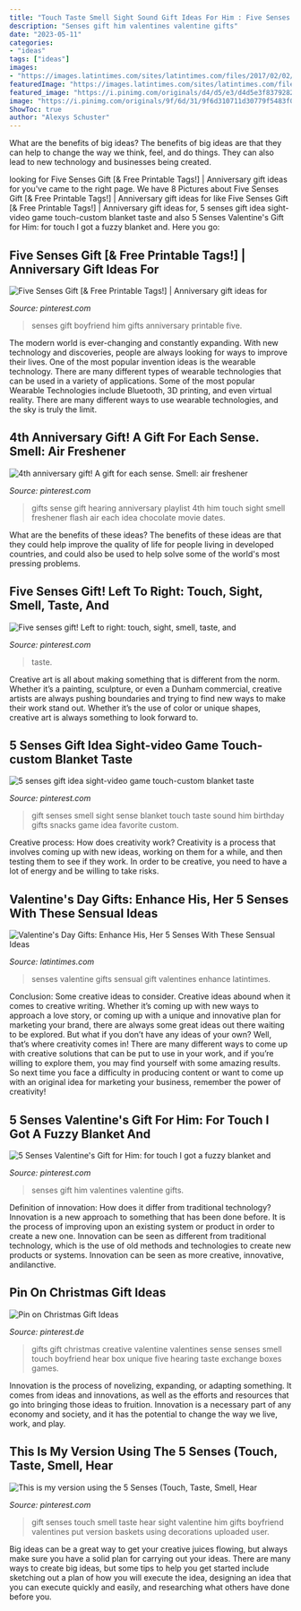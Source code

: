 ```yaml
---
title: "Touch Taste Smell Sight Sound Gift Ideas For Him : Five Senses Gift! Left To Right: Touch, Sight, Smell, Taste, And"
description: "Senses gift him valentines valentine gifts"
date: "2023-05-11"
categories:
- "ideas"
tags: ["ideas"]
images:
- "https://images.latintimes.com/sites/latintimes.com/files/2017/02/02/v-day.png"
featuredImage: "https://images.latintimes.com/sites/latintimes.com/files/2017/02/02/v-day.png"
featured_image: "https://i.pinimg.com/originals/d4/d5/e3/d4d5e3f83792823411083309815833b4.jpg"
image: "https://i.pinimg.com/originals/9f/6d/31/9f6d310711d30779f5483f01c7c40a0c.jpg"
ShowToc: true
author: "Alexys Schuster"
---
```



What are the benefits of big ideas?
The benefits of big ideas are that they can help to change the way we think, feel, and do things. They can also lead to new technology and businesses being created.

	

		
looking for Five Senses Gift [&amp; Free Printable Tags!] | Anniversary gift ideas for you've came to the right page. We have 8 Pictures about Five Senses Gift [&amp; Free Printable Tags!] | Anniversary gift ideas for like Five Senses Gift [&amp; Free Printable Tags!] | Anniversary gift ideas for, 5 senses gift idea sight-video game touch-custom blanket taste and also 5 Senses Valentine&#039;s Gift for Him: for touch I got a fuzzy blanket and. Here you go:
		
    
## Five Senses Gift [&amp; Free Printable Tags!] | Anniversary Gift Ideas For

<img loading=lazy src="https://i.pinimg.com/736x/cb/22/39/cb2239ef358ffa7348cd66fe4b1a849f.jpg" onerror="this.onerror=null;this.src='https://tse4.mm.bing.net/th?id=OIP.hWZsLPRSSE0st-7OkHRvxAHaSh&amp;pid=15.1';" alt="Five Senses Gift [&amp; Free Printable Tags!] | Anniversary gift ideas for">

_Source: pinterest.com_

>senses gift boyfriend him gifts anniversary printable five. 

	

The modern world is ever-changing and constantly expanding. With new technology and discoveries, people are always looking for ways to improve their lives. One of the most popular invention ideas is the wearable technology. There are many different types of wearable technologies that can be used in a variety of applications. Some of the most popular Wearable Technologies include Bluetooth, 3D printing, and even virtual reality. There are many different ways to use wearable technologies, and the sky is truly the limit.

    
## 4th Anniversary Gift! A Gift For Each Sense. Smell: Air Freshener

<img loading=lazy src="https://i.pinimg.com/originals/cb/c2/2b/cbc22be636684e70e320749b81ab1a7d.jpg" onerror="this.onerror=null;this.src='https://tse3.mm.bing.net/th?id=OIP.Y_8rexSgh1CJVLf_-UN-rAHaFj&amp;pid=15.1';" alt="4th anniversary gift! A gift for each sense. Smell: air freshener">

_Source: pinterest.com_

>gifts sense gift hearing anniversary playlist 4th him touch sight smell freshener flash air each idea chocolate movie dates. 

	

What are the benefits of these ideas?
The benefits of these ideas are that they could help improve the quality of life for people living in developed countries, and could also be used to help solve some of the world's most pressing problems.

    
## Five Senses Gift! Left To Right: Touch, Sight, Smell, Taste, And

<img loading=lazy src="https://i.pinimg.com/originals/d4/d5/e3/d4d5e3f83792823411083309815833b4.jpg" onerror="this.onerror=null;this.src='https://tse2.mm.bing.net/th?id=OIP.c1ocH4qTHm0AcyaAiCoZ0gHaNK&amp;pid=15.1';" alt="Five senses gift! Left to right: touch, sight, smell, taste, and">

_Source: pinterest.com_

>taste. 

	

Creative art is all about making something that is different from the norm. Whether it’s a painting, sculpture, or even a Dunham commercial, creative artists are always pushing boundaries and trying to find new ways to make their work stand out. Whether it’s the use of color or unique shapes, creative art is always something to look forward to.

    
## 5 Senses Gift Idea Sight-video Game Touch-custom Blanket Taste

<img loading=lazy src="https://i.pinimg.com/originals/3f/18/fe/3f18fea0977c3483aea185a2e863571f.jpg" onerror="this.onerror=null;this.src='https://tse2.mm.bing.net/th?id=OIP.6GSZetvqh8YHrhipbG49hwHaFj&amp;pid=15.1';" alt="5 senses gift idea sight-video game touch-custom blanket taste">

_Source: pinterest.com_

>gift senses smell sight sense blanket touch taste sound him birthday gifts snacks game idea favorite custom. 

	

Creative process: How does creativity work?
Creativity is a process that involves coming up with new ideas, working on them for a while, and then testing them to see if they work. In order to be creative, you need to have a lot of energy and be willing to take risks.

    
## Valentine&#039;s Day Gifts: Enhance His, Her 5 Senses With These Sensual Ideas

<img loading=lazy src="https://images.latintimes.com/sites/latintimes.com/files/2017/02/02/v-day.png" onerror="this.onerror=null;this.src='https://tse3.mm.bing.net/th?id=OIP.0iXBYjLS3FvbZONBRyFy6gHaFo&amp;pid=15.1';" alt="Valentine&#039;s Day Gifts: Enhance His, Her 5 Senses With These Sensual Ideas">

_Source: latintimes.com_

>senses valentine gifts sensual gift valentines enhance latintimes. 

	

Conclusion: Some creative ideas to consider.
Creative ideas abound when it comes to creative writing. Whether it’s coming up with new ways to approach a love story, or coming up with a unique and innovative plan for marketing your brand, there are always some great ideas out there waiting to be explored. But what if you don’t have any ideas of your own? Well, that’s where creativity comes in! There are many different ways to come up with creative solutions that can be put to use in your work, and if you’re willing to explore them, you may find yourself with some amazing results. So next time you face a difficulty in producing content or want to come up with an original idea for marketing your business, remember the power of creativity!

    
## 5 Senses Valentine&#039;s Gift For Him: For Touch I Got A Fuzzy Blanket And

<img loading=lazy src="https://i.pinimg.com/736x/a0/cd/ec/a0cdec8cacc7931c94ef833f9e4d111d.jpg" onerror="this.onerror=null;this.src='https://tse1.mm.bing.net/th?id=OIP.90-WRLVACrzbhLXHZOwXBQHaJ3&amp;pid=15.1';" alt="5 Senses Valentine&#039;s Gift for Him: for touch I got a fuzzy blanket and">

_Source: pinterest.com_

>senses gift him valentines valentine gifts. 

	

Definition of innovation: How does it differ from traditional technology?
Innovation is a new approach to something that has been done before. It is the process of improving upon an existing system or product in order to create a new one. Innovation can be seen as different from traditional technology, which is the use of old methods and technologies to create new products or systems. Innovation can be seen as more creative, innovative, andilanctive.

    
## Pin On Christmas Gift Ideas

<img loading=lazy src="https://i.pinimg.com/originals/9f/6d/31/9f6d310711d30779f5483f01c7c40a0c.jpg" onerror="this.onerror=null;this.src='https://tse2.mm.bing.net/th?id=OIP.gauSLtJQugHFEFXl2jTINgHaJ4&amp;pid=15.1';" alt="Pin on Christmas Gift Ideas">

_Source: pinterest.de_

>gifts gift christmas creative valentine valentines sense senses smell touch boyfriend hear box unique five hearing taste exchange boxes games. 

	

Innovation is the process of novelizing, expanding, or adapting something. It comes from ideas and innovations, as well as the efforts and resources that go into bringing those ideas to fruition. Innovation is a necessary part of any economy and society, and it has the potential to change the way we live, work, and play.

    
## This Is My Version Using The 5 Senses (Touch, Taste, Smell, Hear

<img loading=lazy src="https://s-media-cache-ak0.pinimg.com/736x/48/97/82/4897825afedd7492e9f3460f2b08b8ac--senses-gift-for-him--senses-gift-for-boyfriend.jpg" onerror="this.onerror=null;this.src='https://tse2.mm.bing.net/th?id=OIP.qRAqek6_gY7ZdY5OfhGi6wHaNK&amp;pid=15.1';" alt="This is my version using the 5 Senses (Touch, Taste, Smell, Hear">

_Source: pinterest.com_

>gift senses touch smell taste hear sight valentine him gifts boyfriend valentines put version baskets using decorations uploaded user. 

	

Big ideas can be a great way to get your creative juices flowing, but always make sure you have a solid plan for carrying out your ideas. There are many ways to create big ideas, but some tips to help you get started include sketching out a plan of how you will execute the idea, designing an idea that you can execute quickly and easily, and researching what others have done before you.

